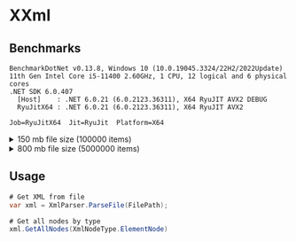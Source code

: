 # XXml

## Benchmarks
```
BenchmarkDotNet v0.13.8, Windows 10 (10.0.19045.3324/22H2/2022Update)
11th Gen Intel Core i5-11400 2.60GHz, 1 CPU, 12 logical and 6 physical cores
.NET SDK 6.0.407
  [Host]    : .NET 6.0.21 (6.0.2123.36311), X64 RyuJIT AVX2 DEBUG
  RyuJitX64 : .NET 6.0.21 (6.0.2123.36311), X64 RyuJIT AVX2

Job=RyuJitX64  Jit=RyuJit  Platform=X64  
```
<details>
  <summary>150 mb file size (100000 items)</summary>

| Method               | Mean     | Error   | StdDev   | Ratio | RatioSD | Gen0      | Allocated native memory | Native memory leak | Allocated   | Alloc Ratio |
|--------------------- |---------:|--------:|---------:|------:|--------:|----------:|------------------------:|-------------------:|------------:|------------:|
| XXml                 | 382.2 ms | 7.31 ms | 18.87 ms |  1.00 |    0.00 |         - |              507,294 KB |                  - |     1.02 KB |        1.00 |
| System.Xml.XmlReader | 421.6 ms | 6.24 ms |  5.83 ms |  1.10 |    0.05 | 4000.0000 |                    0 KB |                  - | 29161.63 KB |   28,493.81 |

</details>
<details>
  <summary>800 mb file size (5000000 items)</summary>
  
| Method               | Mean     | Error   | StdDev   | Ratio | RatioSD | Gen0      | Allocated native memory | Native memory leak | Allocated  | Alloc Ratio |
|--------------------- |---------:|--------:|---------:|------:|--------:|----------:|------------------------:|-------------------:|-----------:|------------:|
| XXml                 | 404.4 ms | 8.79 ms | 25.37 ms |  1.00 |    0.00 |         - |              507,294 KB |                  - |    1.02 KB |        1.00 |
| System.Xml.XmlReader | 433.6 ms | 8.62 ms | 12.91 ms |  1.08 |    0.08 | 4000.0000 |                    0 KB |                  - | 29149.8 KB |   28,482.25 |

</details>

## Usage

```csharp
# Get XML from file
var xml = XmlParser.ParseFile(FilePath);

# Get all nodes by type
xml.GetAllNodes(XmlNodeType.ElementNode)
```
